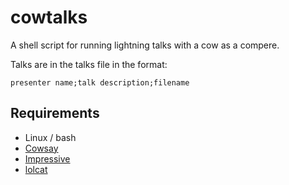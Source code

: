 # cowtalks

A shell script for running lightning talks with a cow as a compere.

Talks are in the talks file in the format:

    presenter name;talk description;filename

## Requirements

* Linux / bash
* [Cowsay](https://en.wikipedia.org/wiki/Cowsay)
* [Impressive](http://impressive.sourceforge.net/)
* [lolcat](https://github.com/busyloop/lolcat)
